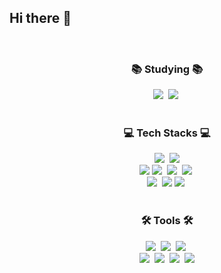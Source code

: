 ## Hi there 👋

<!--
**Kimjisue/Kimjisue** is a ✨ _special_ ✨ repository because its `README.md` (this file) appears on your GitHub profile.

Here are some ideas to get you started:

- 🔭 I’m currently working on ...
- 🌱 I’m currently learning ...
- 👯 I’m looking to collaborate on ...
- 🤔 I’m looking for help with ...
- 💬 Ask me about ...
- 📫 How to reach me: ...
- 😄 Pronouns: ...
- ⚡ Fun fact: ...
-->



<!--
### Languages & Tools
[![My Skills](https://skillicons.dev/icons?i=git,c,cpp,dart,firebase,js,html,css,react,bootstrap,vscode,notion)](https://skillicons.dev)
--!>

<!--내용 부분-->
<br>
<h3 align="center">📚 Studying 📚</h3>
<div align="center">
  <img src="https://img.shields.io/badge/Spring Boot-6DB33F?style=for-the-badge&logo=spring-boot&logoColor=white" />&nbsp
  <img src="https://img.shields.io/badge/Spring MVC-6DB33F?style=for-the-badge&logo=spring&logoColor=white" />&nbsp
</div>
<br>
<h3 align="center">💻 Tech Stacks 💻</h3>
<div align="center">
  <img src="https://img.shields.io/badge/react-FF4154?style=for-the-badge&logo=swift&logoColor=white" />&nbsp
  <img src="https://img.shields.io/badge/flutter-02569B?style=for-the-badge&logo=flutter&logoColor=white">
</div>
<div align="center">
  <img src="https://img.shields.io/badge/firebase-FFCA28?style=for-the-badge&logo=firebase&logoColor=white">
  <img src="https://img.shields.io/badge/javascript-F7DF1E.svg?style=for-the-badge&logo=javascript&logoColor=20232a" />&nbsp
  <img src="https://img.shields.io/badge/html5-E34F26.svg?style=for-the-badge&logo=html5&logoColor=white" />&nbsp
  <img src="https://img.shields.io/badge/css3-1572B6.svg?style=for-the-badge&logo=css3&logoColor=white" />&nbsp
</div>
<div align="center">
  <img src="https://img.shields.io/badge/C-3670A0?style=for-the-badge&logo=python&logoColor=ffdd54" />&nbsp
  <img src="https://img.shields.io/badge/c++-00599C?style=for-the-badge&logo=c%2B%2B&logoColor=white">
  <img src="https://img.shields.io/badge/java-007396?style=for-the-badge&logo=java&logoColor=white" />&nbsp
</div>
<br>
<h3 align="center">🛠 Tools 🛠</h3>
<div align="center">
  <img src="https://img.shields.io/badge/git-F05033.svg?style=for-the-badge&logo=git&logoColor=white" />&nbsp
  <img src="https://img.shields.io/badge/github-181717.svg?style=for-the-badge&logo=github&logoColor=white" />&nbsp
  <img src="https://img.shields.io/badge/Notion-F3F3F3.svg?style=for-the-badge&logo=notion&logoColor=black" />&nbsp
</div>

<div align="center">
  <img src="https://img.shields.io/badge/figma-F24E1E.svg?style=for-the-badge&logo=figma&logoColor=white" />&nbsp
  <img src="https://img.shields.io/badge/VSCode-2C2C32.svg?style=for-the-badge&logo=visual-studio-code&logoColor=22ABF3" />&nbsp
  <img src="https://img.shields.io/badge/Colab-2C2C32.svg?style=for-the-badge&logo=googlecolab&logoColor=F9AB00" />&nbsp
  <img src="https://img.shields.io/badge/IntelliJ_IDE-000000.svg?style=for-the-badge&logo=intellij-idea&logoColor=FF1493" /
  
</div>
